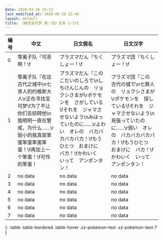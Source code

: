 ```yaml
---
date: 2020-03-26 23:13
last_modified_at: 2020-06-20 22:40
layout: default
title: 《精灵宝可梦 黑／白》文本 2-175
---
```

| 编号 | 中文 | 日文假名 | 日文汉字 |
| ---- | ---- | ---- | --- |
| 0 | 等离子队『可恶啊！\f | プラズマだん『ちくしょー！\f | プラズマ団『ちくしょー！\f |
| 1 | 等离子队『在这古代之城中\n七贤人的约格斯大人\r正在寻找宝可梦\f为了不让你们去妨碍他\n我明明一直在警戒，为什么……\r弱小的我真是笨蛋笨蛋笨蛋笨蛋！\f再加上一个笨蛋！\f可怜的笨蛋！ | プラズマだん『この　こだいのしろで\nしちけんじんの　リョクシさまが\rポケモンを　さがしている\fそれを　ジャマさせないよう\nみはっていたのに……\rよわい　オレの　バカバカバカバカ！\fもうひとつ　おまけに　バカ！\fかわいく　いって　アンポンタン！ | プラズマ団『この　古代の城で\n七賢人の　リョクシさまが\rポケモンを　探している\fそれを　ジャマさせないよう\n見張っていたのに……\r弱い　オレの　バカバカバカバカ！\fもうひとつ　おまけに　バカ！\fかわいく　いって　アンポンタン！ |
| 2 | no data | no data | no data |
| 3 | no data | no data | no data |
| 4 | no data | no data | no data |
| 5 | no data | no data | no data |
| 6 | no data | no data | no data |
| 7 | no data | no data | no data |
{: .table .table-bordered .table-hover .xz-pokemon-text .xz-pokemon-text-7 }
